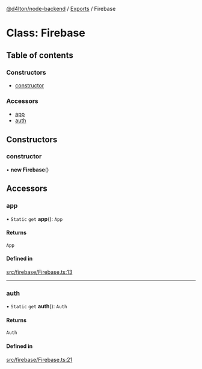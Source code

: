 [@d4lton/node-backend](../README.md) / [Exports](../modules.md) / Firebase

# Class: Firebase

## Table of contents

### Constructors

- [constructor](Firebase.md#constructor)

### Accessors

- [app](Firebase.md#app)
- [auth](Firebase.md#auth)

## Constructors

### constructor

• **new Firebase**()

## Accessors

### app

• `Static` `get` **app**(): `App`

#### Returns

`App`

#### Defined in

[src/firebase/Firebase.ts:13](https://github.com/d4lton/node-backend/blob/21f6bb2/src/firebase/Firebase.ts#L13)

___

### auth

• `Static` `get` **auth**(): `Auth`

#### Returns

`Auth`

#### Defined in

[src/firebase/Firebase.ts:21](https://github.com/d4lton/node-backend/blob/21f6bb2/src/firebase/Firebase.ts#L21)
